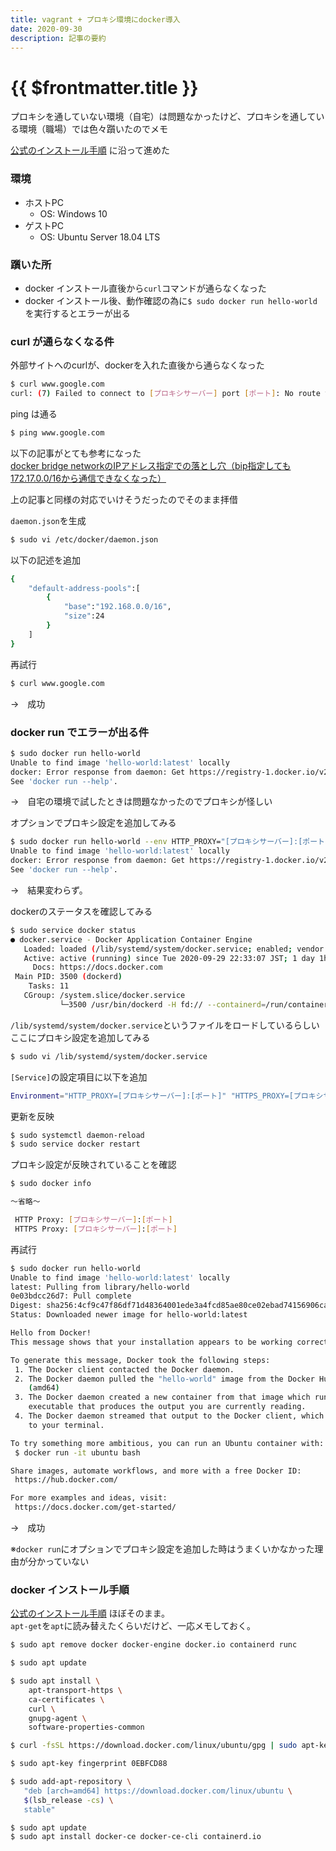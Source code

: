 ```yaml
---
title: vagrant + プロキシ環境にdocker導入
date: 2020-09-30
description: 記事の要約
---
```


# {{ $frontmatter.title }}

プロキシを通していない環境（自宅）は問題なかったけど、プロキシを通している環境（職場）では色々躓いたのでメモ

[公式のインストール手順](https://docs.docker.com/engine/install/ubuntu/) に沿って進めた

### 環境

* ホストPC
  * OS: Windows 10
* ゲストPC
  * OS: Ubuntu Server 18.04 LTS


### 躓いた所

* docker インストール直後から`curl`コマンドが通らなくなった
* docker インストール後、動作確認の為に`$ sudo docker run hello-world`を実行するとエラーが出る

### curl が通らなくなる件

外部サイトへのcurlが、dockerを入れた直後から通らなくなった

```sh
$ curl www.google.com
curl: (7) Failed to connect to [プロキシサーバー] port [ポート]: No route to host
```

ping は通る
```sh
$ ping www.google.com
```

以下の記事がとても参考になった  
[docker bridge networkのIPアドレス指定での落とし穴（bip指定しても172.17.0.0/16から通信できなくなった）](https://qiita.com/k1tajima/items/bf8a714e39e857963abc)

上の記事と同様の対応でいけそうだったのでそのまま拝借

`daemon.json`を生成
```sh
$ sudo vi /etc/docker/daemon.json
```

以下の記述を追加
```sh
{
    "default-address-pools":[  
        {  
            "base":"192.168.0.0/16",
            "size":24
        }
    ]
}
```

再試行
```sh
$ curl www.google.com
```

→　成功

### docker run でエラーが出る件

```sh
$ sudo docker run hello-world
Unable to find image 'hello-world:latest' locally
docker: Error response from daemon: Get https://registry-1.docker.io/v2/: net/http: request canceled while waiting for connection (Client.Timeout exceeded while awaiting headers).
See 'docker run --help'.
```

→　自宅の環境で試したときは問題なかったのでプロキシが怪しい

オプションでプロキシ設定を追加してみる
```sh
$ sudo docker run hello-world --env HTTP_PROXY="[プロキシサーバー]:[ポート]" --env HTTPS_PROXY="[プロキシサーバー]:[ポート]"
Unable to find image 'hello-world:latest' locally
docker: Error response from daemon: Get https://registry-1.docker.io/v2/: net/http: request canceled while waiting for connection (Client.Timeout exceeded while awaiting headers).
See 'docker run --help'.
```

→　結果変わらず。

dockerのステータスを確認してみる
```sh
$ sudo service docker status
● docker.service - Docker Application Container Engine
   Loaded: loaded (/lib/systemd/system/docker.service; enabled; vendor preset: enabled)
   Active: active (running) since Tue 2020-09-29 22:33:07 JST; 1 day 1h ago
     Docs: https://docs.docker.com
 Main PID: 3500 (dockerd)
    Tasks: 11
   CGroup: /system.slice/docker.service
           └─3500 /usr/bin/dockerd -H fd:// --containerd=/run/containerd/containerd.sock
```

`/lib/systemd/system/docker.service`というファイルをロードしているらしい  
ここにプロキシ設定を追加してみる

```sh
$ sudo vi /lib/systemd/system/docker.service
```

`[Service]`の設定項目に以下を追加
```sh
Environment="HTTP_PROXY=[プロキシサーバー]:[ポート]" "HTTPS_PROXY=[プロキシサーバー]:[ポート]"
```

更新を反映
```sh
$ sudo systemctl daemon-reload
$ sudo service docker restart
```

プロキシ設定が反映されていることを確認
```sh
$ sudo docker info

～省略～

 HTTP Proxy: [プロキシサーバー]:[ポート]
 HTTPS Proxy: [プロキシサーバー]:[ポート]
```

再試行
```sh
$ sudo docker run hello-world
Unable to find image 'hello-world:latest' locally
latest: Pulling from library/hello-world
0e03bdcc26d7: Pull complete
Digest: sha256:4cf9c47f86df71d48364001ede3a4fcd85ae80ce02ebad74156906caff5378bc
Status: Downloaded newer image for hello-world:latest

Hello from Docker!
This message shows that your installation appears to be working correctly.

To generate this message, Docker took the following steps:
 1. The Docker client contacted the Docker daemon.
 2. The Docker daemon pulled the "hello-world" image from the Docker Hub.
    (amd64)
 3. The Docker daemon created a new container from that image which runs the
    executable that produces the output you are currently reading.
 4. The Docker daemon streamed that output to the Docker client, which sent it
    to your terminal.

To try something more ambitious, you can run an Ubuntu container with:
 $ docker run -it ubuntu bash

Share images, automate workflows, and more with a free Docker ID:
 https://hub.docker.com/

For more examples and ideas, visit:
 https://docs.docker.com/get-started/
```

→　成功  
  
※`docker run`にオプションでプロキシ設定を追加した時はうまくいかなかった理由が分かっていない

### docker インストール手順

[公式のインストール手順](https://docs.docker.com/engine/install/ubuntu/) ほぼそのまま。  
`apt-get`を`apt`に読み替えたくらいだけど、一応メモしておく。

```sh
$ sudo apt remove docker docker-engine docker.io containerd runc
```

```sh
$ sudo apt update
```

```sh
$ sudo apt install \
    apt-transport-https \
    ca-certificates \
    curl \
    gnupg-agent \
    software-properties-common
```

```sh
$ curl -fsSL https://download.docker.com/linux/ubuntu/gpg | sudo apt-key add -
```

```sh
$ sudo apt-key fingerprint 0EBFCD88
```

```sh
$ sudo add-apt-repository \
   "deb [arch=amd64] https://download.docker.com/linux/ubuntu \
   $(lsb_release -cs) \
   stable"
```

```sh
$ sudo apt update
$ sudo apt install docker-ce docker-ce-cli containerd.io
```
